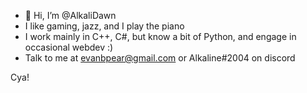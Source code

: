 - 👋 Hi, I’m @AlkaliDawn
- I like gaming, jazz, and I play the piano
- I work mainly in C++, C#, but know a bit of Python, and engage in occasional webdev :)
- Talk to me at evanbpear@gmail.com or Alkaline#2004 on discord

Cya!
